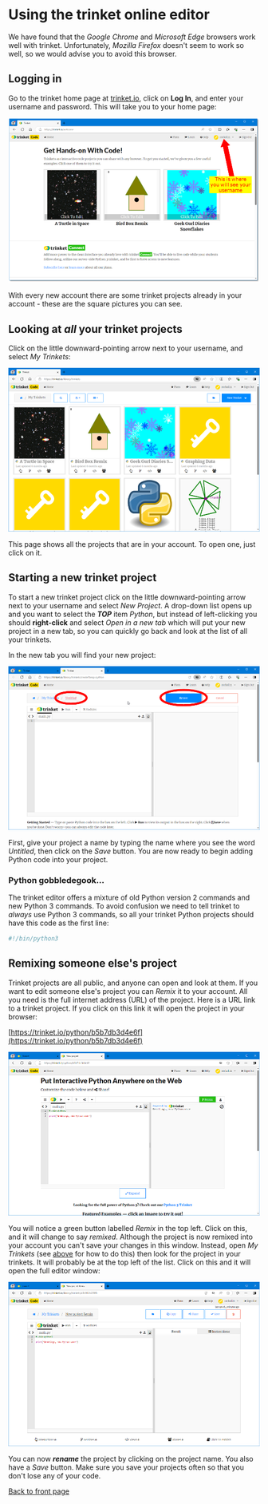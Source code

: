 # Using the trinket online editor

We have found that the *Google Chrome* and *Microsoft Edge* browsers work well with trinket. Unfortunately, *Mozilla Firefox* doesn't seem to work so well, so we would advise you to avoid this browser.

## Logging in

Go to the trinket home page at [trinket.io](https://trinket.io),  click on **Log In**, and enter your username and password. This will take you to your home page:

![Trinket home page](trinket1.png)

With every new account there are some trinket projects already in your account - these are the square pictures you can see.

## Looking at *all* your trinket projects

Click on the little downward-pointing arrow next to your username, and select *My Trinkets*:

![My Trinkets page](trinket2.png)

This page shows all the projects that are in your account. To open one, just click on it.

## Starting a new trinket project

To start a new trinket project click on the little downward-pointing arrow next to your username and select *New Project*. A drop-down list opens up and you want to select the ***TOP*** item *Python*, but instead of left-clicking you should **right-click** and select *Open in a new tab* which will put your new project in a new tab, so you can quickly go back and look at the list of all your trinkets.

In the new tab you will find your new project:

![New Trinket page](trinket3.png)

First, give your project a name by typing the name where you see the word *Untitled*, then click on the *Save* button. You are now ready to begin adding Python code into your project.

### Python gobbledegook...

The trinket editor offers a mixture of old Python version 2 commands and new Python 3 commands. To avoid confusion we need to tell trinket to *always* use Python 3 commands, so all your trinket Python projects should have this code as the first line:

``` python
#!/bin/python3
```

## Remixing someone else's project

Trinket projects are all public, and anyone can open and look at them. If you want to edit someone else's project you can *Remix* it to your account. All you need is the full internet address (URL) of the project. Here is a URL link to a trinket project. If you click on this link it will open the project in your browser:

[https://trinket.io/python/b5b7db3d4e6f](https://trinket.io/python/b5b7db3d4e6f)

![Remixing a trinket](trinket4.png)

You will notice a green button labelled *Remix* in the top left. Click on this, and it will change to say *remixed*. Although the project is now remixed into your account you can't save your changes in this window. Instead, open *My Trinkets* (see [above](#looking-at-all-your-trinket-projects) for how to do this) then look for the project in your trinkets. It will probably be at the top left of the list. Click on this and it will open the full editor window:

![Editing remixed trinket](trinket5.png)

You can now ***rename*** the project by clicking on the project name. You also have a *Save* button. Make sure you save your projects often so that you don't lose any of your code.

[Back to front page](../README.md#using-the-trinket-editor)
